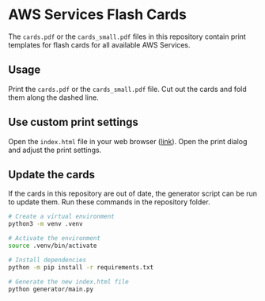 # AWS Services Flash Cards

The `cards.pdf` or the `cards_small.pdf` files in this repository contain print templates for flash cards for all available AWS Services.

## Usage

Print the `cards.pdf` or the `cards_small.pdf` file. Cut out the cards and fold them along the dashed line.

## Use custom print settings

Open the `index.html` file in your web browser ([link](https://richi0.github.io/aws-flash-cards/)). Open the print dialog and adjust the print settings.

## Update the cards

If the cards in this repository are out of date, the generator script can be run to update them. Run these commands in the repository folder.

```bash
# Create a virtual environment
python3 -m venv .venv

# Activate the environment
source .venv/bin/activate

# Install dependencies
python -m pip install -r requirements.txt

# Generate the new index.html file
python generator/main.py
```
